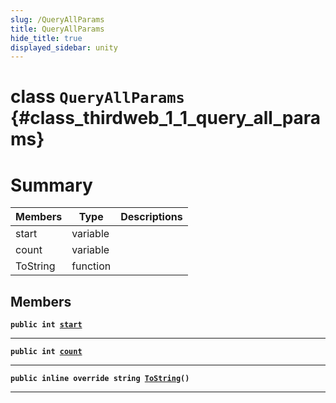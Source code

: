 ```yaml
---
slug: /QueryAllParams
title: QueryAllParams
hide_title: true
displayed_sidebar: unity
---
```


# class `QueryAllParams` {#class_thirdweb_1_1_query_all_params}

# Summary

| Members  | Type     | Descriptions |
| -------- | -------- | ------------ |
| start    | variable |              |
| count    | variable |              |
| ToString | function |              |

## Members

**`public int `[`start`](#class_thirdweb_1_1_query_all_params_1a2e46c7267445a1c6fc59b46ad325b500)**

---

**`public int `[`count`](#class_thirdweb_1_1_query_all_params_1ab753967d04c707adca12536681b9c90d)**

---

**`public inline override string `[`ToString`](#class_thirdweb_1_1_query_all_params_1a40b0af4516de90ef715ec8270df00954)`()`**

---
